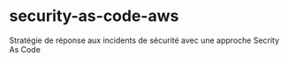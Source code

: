 # security-as-code-aws
Stratégie de réponse aux incidents de sécurité avec une approche Secrity As Code
